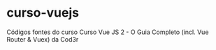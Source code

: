 # curso-vuejs
Códigos fontes do curso Curso Vue JS 2 - O Guia Completo (incl. Vue Router & Vuex) da Cod3r
